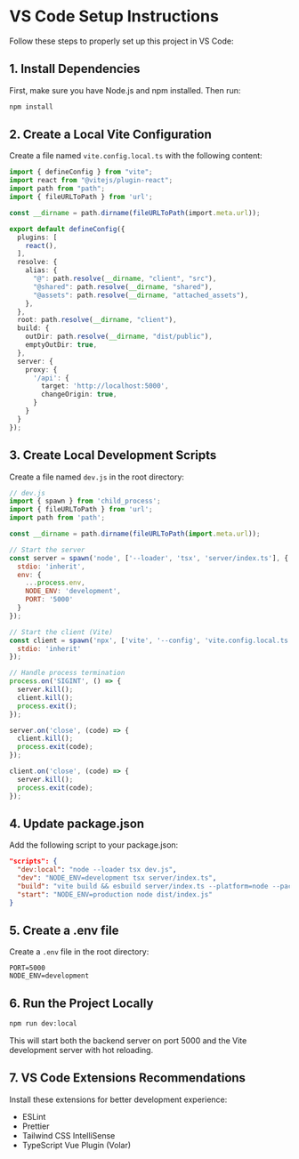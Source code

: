 # VS Code Setup Instructions

Follow these steps to properly set up this project in VS Code:

## 1. Install Dependencies

First, make sure you have Node.js and npm installed. Then run:

```bash
npm install
```

## 2. Create a Local Vite Configuration

Create a file named `vite.config.local.ts` with the following content:

```typescript
import { defineConfig } from "vite";
import react from "@vitejs/plugin-react";
import path from "path";
import { fileURLToPath } from 'url';

const __dirname = path.dirname(fileURLToPath(import.meta.url));

export default defineConfig({
  plugins: [
    react(),
  ],
  resolve: {
    alias: {
      "@": path.resolve(__dirname, "client", "src"),
      "@shared": path.resolve(__dirname, "shared"),
      "@assets": path.resolve(__dirname, "attached_assets"),
    },
  },
  root: path.resolve(__dirname, "client"),
  build: {
    outDir: path.resolve(__dirname, "dist/public"),
    emptyOutDir: true,
  },
  server: {
    proxy: {
      '/api': {
        target: 'http://localhost:5000',
        changeOrigin: true,
      }
    }
  }
});
```

## 3. Create Local Development Scripts

Create a file named `dev.js` in the root directory:

```javascript
// dev.js
import { spawn } from 'child_process';
import { fileURLToPath } from 'url';
import path from 'path';

const __dirname = path.dirname(fileURLToPath(import.meta.url));

// Start the server
const server = spawn('node', ['--loader', 'tsx', 'server/index.ts'], {
  stdio: 'inherit',
  env: { 
    ...process.env,
    NODE_ENV: 'development',
    PORT: '5000'
  }
});

// Start the client (Vite)
const client = spawn('npx', ['vite', '--config', 'vite.config.local.ts'], {
  stdio: 'inherit'
});

// Handle process termination
process.on('SIGINT', () => {
  server.kill();
  client.kill();
  process.exit();
});

server.on('close', (code) => {
  client.kill();
  process.exit(code);
});

client.on('close', (code) => {
  server.kill();
  process.exit(code);
});
```

## 4. Update package.json

Add the following script to your package.json:

```json
"scripts": {
  "dev:local": "node --loader tsx dev.js",
  "dev": "NODE_ENV=development tsx server/index.ts",
  "build": "vite build && esbuild server/index.ts --platform=node --packages=external --bundle --format=esm --outdir=dist",
  "start": "NODE_ENV=production node dist/index.js"
}
```

## 5. Create a .env file

Create a `.env` file in the root directory:

```
PORT=5000
NODE_ENV=development
```

## 6. Run the Project Locally

```bash
npm run dev:local
```

This will start both the backend server on port 5000 and the Vite development server with hot reloading.

## 7. VS Code Extensions Recommendations

Install these extensions for better development experience:
- ESLint
- Prettier
- Tailwind CSS IntelliSense
- TypeScript Vue Plugin (Volar)